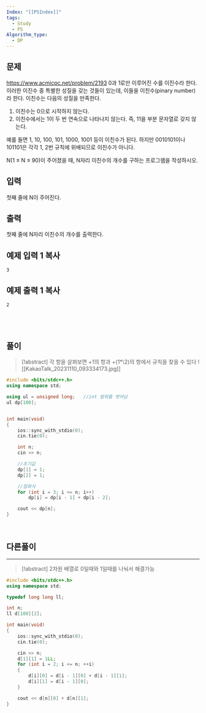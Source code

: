 ```yaml
---
Index: "[[PSIndex]]"
tags:
  - Study
  - PS
Algorithm_type:
  - DP
---
```


## 문제
https://www.acmicpc.net/problem/2193
0과 1로만 이루어진 수를 이진수라 한다. 이러한 이진수 중 특별한 성질을 갖는 것들이 있는데, 이들을 이친수(pinary number)라 한다. 이친수는 다음의 성질을 만족한다.

1. 이친수는 0으로 시작하지 않는다.
2. 이친수에서는 1이 두 번 연속으로 나타나지 않는다. 즉, 11을 부분 문자열로 갖지 않는다.

예를 들면 1, 10, 100, 101, 1000, 1001 등이 이친수가 된다. 하지만 0010101이나 101101은 각각 1, 2번 규칙에 위배되므로 이친수가 아니다.

N(1 ≤ N ≤ 90)이 주어졌을 때, N자리 이친수의 개수를 구하는 프로그램을 작성하시오.

## 입력

첫째 줄에 N이 주어진다.

## 출력

첫째 줄에 N자리 이친수의 개수를 출력한다.

## 예제 입력 1 복사

```
3
```

## 예제 출력 1 복사

```
2
```
   
---
## 풀이
> [!abstract] 각 항을 살펴보면 +1의 항과 +(1*\2)의 항에서 규칙을 찾을 수 있다
> ![[KakaoTalk_20231110_093334173.jpg]]
```cpp
#include <bits/stdc++.h>
using namespace std;

using ul = unsigned long;	//int 범위를 벗어남
ul dp[100];


int main(void) 
{
	ios::sync_with_stdio(0);
	cin.tie(0);

	int n;
	cin >> n;

	//초기값
	dp[1] = 1;
	dp[2] = 1;

	//점화식
	for (int i = 3; i <= n; i++)
		dp[i] = dp[i - 1] + dp[i - 2];

	cout << dp[n];
}
```
   
## 다른풀이
---
> [!abstract] 2차원 배열로 0일때와 1일때를 나눠서 해결가능
```cpp
#include <bits/stdc++.h>
using namespace std;

typedef long long ll;

int n;
ll d[100][2];

int main(void) 
{
	ios::sync_with_stdio(0);
	cin.tie(0);

	cin >> n;
	d[1][1] = 1LL;
	for (int i = 2; i <= n; ++i) 
	{
		d[i][0] = d[i - 1][0] + d[i - 1][1];
		d[i][1] = d[i - 1][0];
	}

	cout << d[n][0] + d[n][1];
}
```